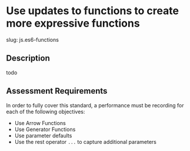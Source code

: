 
# Use updates to functions to create more expressive functions

slug: js.es6-functions

## Description
todo

## Assessment Requirements
In order to fully cover this standard, a performance must be recording for each of the following objectives:

- Use Arrow Functions
- Use Generator Functions
- Use parameter defaults
- Use the rest operator `...` to capture additional parameters

